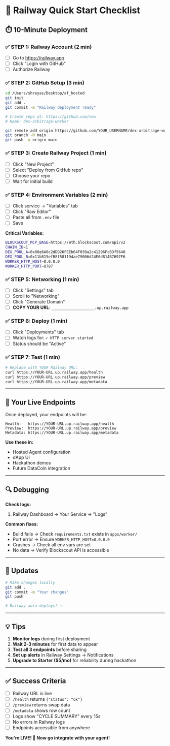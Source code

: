 # 🚂 Railway Quick Start Checklist

## ⏱️ 10-Minute Deployment

### ✅ STEP 1: Railway Account (2 min)
- [ ] Go to https://railway.app
- [ ] Click "Login with GitHub"
- [ ] Authorize Railway

### ✅ STEP 2: GitHub Setup (3 min)
```bash
cd /Users/shreyas/Desktop/af_hosted
git init
git add .
git commit -m "Railway deployment ready"

# Create repo at: https://github.com/new
# Name: dex-arbitrage-worker

git remote add origin https://github.com/YOUR_USERNAME/dex-arbitrage-worker.git
git branch -M main
git push -u origin main
```

### ✅ STEP 3: Create Railway Project (1 min)
- [ ] Click "New Project"
- [ ] Select "Deploy from GitHub repo"
- [ ] Choose your repo
- [ ] Wait for initial build

### ✅ STEP 4: Environment Variables (2 min)
- [ ] Click service → "Variables" tab
- [ ] Click "Raw Editor"
- [ ] Paste all from `.env` file
- [ ] Save

**Critical Variables:**
```bash
BLOCKSCOUT_MCP_BASE=https://eth.blockscout.com/api/v2
CHAIN_ID=1
DEX_POOL_A=0x88e6A0c2dDD26FEEb64F039a2c41296FcB3f5640
DEX_POOL_B=0x11b815efB8f581194ae79006d24E0d814B7697F6
WORKER_HTTP_HOST=0.0.0.0
WORKER_HTTP_PORT=8787
```

### ✅ STEP 5: Networking (1 min)
- [ ] Click "Settings" tab
- [ ] Scroll to "Networking"
- [ ] Click "Generate Domain"
- [ ] **COPY YOUR URL**: `___________________.up.railway.app`

### ✅ STEP 6: Deploy (1 min)
- [ ] Click "Deployments" tab
- [ ] Watch logs for: `✓ HTTP server started`
- [ ] Status should be "Active"

### ✅ STEP 7: Test (1 min)
```bash
# Replace with YOUR Railway URL:
curl https://YOUR-URL.up.railway.app/health
curl https://YOUR-URL.up.railway.app/preview
curl https://YOUR-URL.up.railway.app/metadata
```

---

## 🎯 Your Live Endpoints

Once deployed, your endpoints will be:

```
Health:   https://YOUR-URL.up.railway.app/health
Preview:  https://YOUR-URL.up.railway.app/preview
Metadata: https://YOUR-URL.up.railway.app/metadata
```

**Use these in:**
- Hosted Agent configuration
- dApp UI
- Hackathon demos
- Future DataCoin integration

---

## 🔍 Debugging

**Check logs:**
1. Railway Dashboard → Your Service → "Logs"

**Common fixes:**
- Build fails → Check `requirements.txt` exists in `apps/worker/`
- Port error → Ensure `WORKER_HTTP_HOST=0.0.0.0`
- Crashes → Check all env vars are set
- No data → Verify Blockscout API is accessible

---

## 🔄 Updates

```bash
# Make changes locally
git add .
git commit -m "Your changes"
git push

# Railway auto-deploys! ✨
```

---

## 💡 Tips

1. **Monitor logs** during first deployment
2. **Wait 2-3 minutes** for first data to appear
3. **Test all 3 endpoints** before sharing
4. **Set up alerts** in Railway Settings → Notifications
5. **Upgrade to Starter ($5/mo)** for reliability during hackathon

---

## ✅ Success Criteria

- [ ] Railway URL is live
- [ ] `/health` returns `{"status": "ok"}`
- [ ] `/preview` returns swap data
- [ ] `/metadata` shows row count
- [ ] Logs show "CYCLE SUMMARY" every 15s
- [ ] No errors in Railway logs
- [ ] Endpoints accessible from anywhere

**You're LIVE! 🎉 Now go integrate with your agent!**
